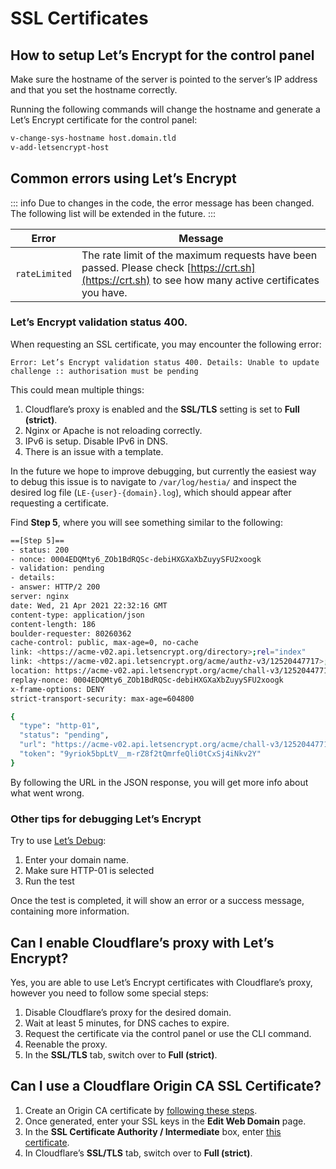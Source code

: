 # SSL Certificates

## How to setup Let’s Encrypt for the control panel

Make sure the hostname of the server is pointed to the server’s IP address and that you set the hostname correctly.

Running the following commands will change the hostname and generate a Let’s Encrypt certificate for the control panel:

```sh
v-change-sys-hostname host.domain.tld
v-add-letsencrypt-host
```

## Common errors using Let’s Encrypt

::: info
Due to changes in the code, the error message has been changed. The following list will be extended in the future.
:::

| Error         | Message                                                                                                                                              |
| ------------- | ---------------------------------------------------------------------------------------------------------------------------------------------------- |
| `rateLimited` | The rate limit of the maximum requests have been passed. Please check [https://crt.sh](https://crt.sh) to see how many active certificates you have. |

### Let’s Encrypt validation status 400.

When requesting an SSL certificate, you may encounter the following error:

```
Error: Let’s Encrypt validation status 400. Details: Unable to update challenge :: authorisation must be pending
```

This could mean multiple things:

1.  Cloudflare’s proxy is enabled and the **SSL/TLS** setting is set to **Full (strict)**.
2.  Nginx or Apache is not reloading correctly.
3.  IPv6 is setup. Disable IPv6 in DNS.
4.  There is an issue with a template.

In the future we hope to improve debugging, but currently the easiest way to debug this issue is to navigate to `/var/log/hestia/` and inspect the desired log file (`LE-{user}-{domain}.log`), which should appear after requesting a certificate.

Find **Step 5**, where you will see something similar to the following:

```sh
==[Step 5]==
- status: 200
- nonce: 0004EDQMty6_ZOb1BdRQSc-debiHXGXaXbZuyySFU2xoogk
- validation: pending
- details:
- answer: HTTP/2 200
server: nginx
date: Wed, 21 Apr 2021 22:32:16 GMT
content-type: application/json
content-length: 186
boulder-requester: 80260362
cache-control: public, max-age=0, no-cache
link: <https://acme-v02.api.letsencrypt.org/directory>;rel="index"
link: <https://acme-v02.api.letsencrypt.org/acme/authz-v3/12520447717>;rel="up"
location: https://acme-v02.api.letsencrypt.org/acme/chall-v3/12520447717/scDRXA
replay-nonce: 0004EDQMty6_ZOb1BdRQSc-debiHXGXaXbZuyySFU2xoogk
x-frame-options: DENY
strict-transport-security: max-age=604800

{
  "type": "http-01",
  "status": "pending",
  "url": "https://acme-v02.api.letsencrypt.org/acme/chall-v3/12520447717/scDRXA",
  "token": "9yriok5bpLtV__m-rZ8f2tQmrfeQli0tCxSj4iNkv2Y"
}
```

By following the URL in the JSON response, you will get more info about what went wrong.

### Other tips for debugging Let’s Encrypt

Try to use [Let’s Debug](https://letsdebug.net):

1. Enter your domain name.
2. Make sure HTTP-01 is selected
3. Run the test

Once the test is completed, it will show an error or a success message, containing more information.

## Can I enable Cloudflare’s proxy with Let’s Encrypt?

Yes, you are able to use Let’s Encrypt certificates with Cloudflare’s proxy, however you need to follow some special steps:

1.  Disable Cloudflare’s proxy for the desired domain.
2.  Wait at least 5 minutes, for DNS caches to expire.
3.  Request the certificate via the control panel or use the CLI command.
4.  Reenable the proxy.
5.  In the **SSL/TLS** tab, switch over to **Full (strict)**.

## Can I use a Cloudflare Origin CA SSL Certificate?

1.  Create an Origin CA certificate by [following these steps](https://developers.cloudflare.com/ssl/origin-configuration/origin-ca#1-create-an-origin-ca-certificate).
2.  Once generated, enter your SSL keys in the **Edit Web Domain** page.
3.  In the **SSL Certificate Authority / Intermediate** box, enter [this certificate](https://developers.cloudflare.com/ssl/static/origin_ca_rsa_root.pem).
4.  In Cloudflare’s **SSL/TLS** tab, switch over to **Full (strict)**.
